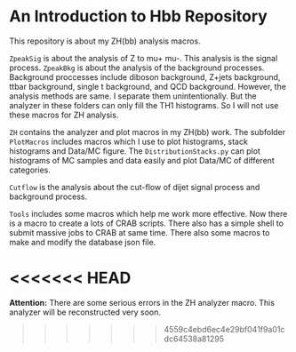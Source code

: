 # An Introduction to Hbb Repository

This repository is about my ZH(bb) analysis macros.

`ZpeakSig` is about the analysis of Z to mu+ mu-. This analysis is the signal process. `ZpeakBkg` is about the analysis of the background processes. Background proccesses include
diboson background, Z+jets background, ttbar background, single t background, and QCD background. However, the analysis methods are same. I separate them unintentionally. But the analyzer in these folders can only
fill the TH1 histograms. So I will not use these macros for ZH analysis.

`ZH` contains the analyzer and plot macros in my ZH(bb) work. The subfolder `PlotMacros` includes macros which I use to plot histograms, stack histograms and Data/MC figure. The `DistributionStacks.py` can plot histograms of MC samples and data easily and plot Data/MC of different categories. 

`Cutflow` is the analysis about the cut-flow of dijet signal process and background process. 

`Tools` includes some macros which help me work more effective. Now there is a macro to create a lots of CRAB scripts. There also has a simple shell to submit massive jobs to CRAB at same time. There also some macros to make and modify the database json file. 

<<<<<<< HEAD
=======
**Attention:** There are some serious errors in the ZH analyzer macro. This analyzer will be reconstructed very soon. 
>>>>>>> 4559c4ebd6ec4e29bf041f9a01cdc64538a81295
